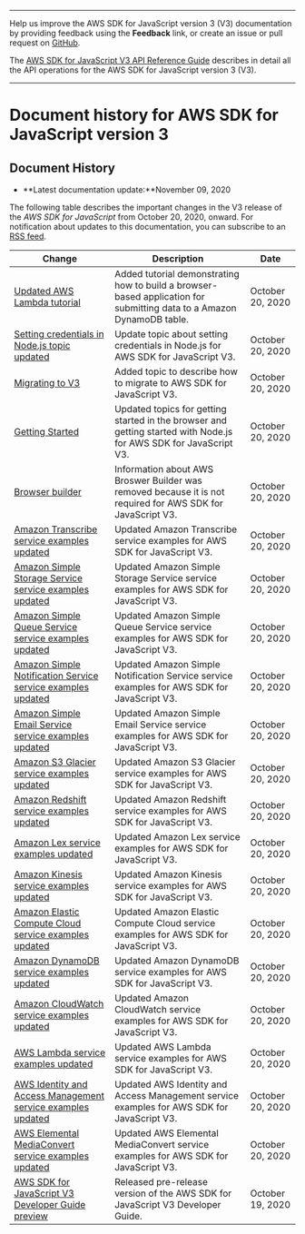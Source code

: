 --------

Help us improve the AWS SDK for JavaScript version 3 \(V3\) documentation by providing feedback using the **Feedback** link, or create an issue or pull request on [GitHub](https://github.com/awsdocs/aws-sdk-for-javascript-v3)\.

 The [AWS SDK for JavaScript V3 API Reference Guide](https://docs.aws.amazon.com/AWSJavaScriptSDK/v3/latest/index.html) describes in detail all the API operations for the AWS SDK for JavaScript version 3 \(V3\)\.

--------

# Document history for AWS SDK for JavaScript version 3<a name="doc-history"></a>

## Document History<a name="doc-history-recent"></a>
+ **Latest documentation update:**November 09, 2020

The following table describes the important changes in the V3 release of the *AWS SDK for JavaScript* from October 20, 2020, onward\. For notification about updates to this documentation, you can subscribe to an [RSS feed](https://docs.aws.amazon.com/sdk-for-javascript/v3/developer-guide/amazon-sdk-javascript-guide-doc-history.rss)\.

| Change | Description | Date | 
| --- |--- |--- |
| [Updated AWS Lambda tutorial](cross-service-example-submitting-data.md) | Added tutorial demonstrating how to build a browser\-based application for submitting data to a Amazon DynamoDB table\.  | October 20, 2020 | 
| [Setting credentials in Node\.js topic updated](configuring-the-jssdk.md) | Update topic about setting credentials in Node\.js for AWS SDK for JavaScript V3\. | October 20, 2020 | 
| [Migrating to V3](migrating-to-v3.md) | Added topic to describe how to migrate to AWS SDK for JavaScript V3\. | October 20, 2020 | 
| [Getting Started ](getting-started.md) | Updated topics for getting started in the browser and getting started with Node\.js for AWS SDK for JavaScript V3\. | October 20, 2020 | 
| [Browser builder](#doc-history) | Information about AWS Broswer Builder was removed because it is not required for AWS SDK for JavaScript V3\. | October 20, 2020 | 
| [Amazon Transcribe service examples updated](Transcribe-examples.md) | Updated Amazon Transcribe service examples for AWS SDK for JavaScript V3\. | October 20, 2020 | 
| [Amazon Simple Storage Service service examples updated](s3-examples.md) | Updated Amazon Simple Storage Service service examples for AWS SDK for JavaScript V3\. | October 20, 2020 | 
| [Amazon Simple Queue Service service examples updated](sqs-examples.md) | Updated Amazon Simple Queue Service service examples for AWS SDK for JavaScript V3\. | October 20, 2020 | 
| [Amazon Simple Notification Service service examples updated](sns-examples.md) | Updated Amazon Simple Notification Service service examples for AWS SDK for JavaScript V3\. | October 20, 2020 | 
| [Amazon Simple Email Service service examples updated](ses-examples.md) | Updated Amazon Simple Email Service service examples for AWS SDK for JavaScript V3\. | October 20, 2020 | 
| [Amazon S3 Glacier service examples updated](glacier-examples.md) | Updated Amazon S3 Glacier service examples for AWS SDK for JavaScript V3\. | October 20, 2020 | 
| [Amazon Redshift service examples updated](redshift-examples.md) | Updated Amazon Redshift service examples for AWS SDK for JavaScript V3\. | October 20, 2020 | 
| [Amazon Lex service examples updated](lex-examples.md) | Updated Amazon Lex service examples for AWS SDK for JavaScript V3\. | October 20, 2020 | 
| [Amazon Kinesis service examples updated](kinesis-examples.md) | Updated Amazon Kinesis service examples for AWS SDK for JavaScript V3\. | October 20, 2020 | 
| [Amazon Elastic Compute Cloud service examples updated](ec2-examples.md) | Updated Amazon Elastic Compute Cloud service examples for AWS SDK for JavaScript V3\. | October 20, 2020 | 
| [Amazon DynamoDB service examples updated](dynamodb-examples.md) | Updated Amazon DynamoDB service examples for AWS SDK for JavaScript V3\. | October 20, 2020 | 
| [Amazon CloudWatch service examples updated](cloudwatch-examples.md) | Updated Amazon CloudWatch service examples for AWS SDK for JavaScript V3\. | October 20, 2020 | 
| [AWS Lambda service examples updated](lambda-examples.md) | Updated AWS Lambda service examples for AWS SDK for JavaScript V3\. | October 20, 2020 | 
| [AWS Identity and Access Management service examples updated](iam-examples.md) | Updated AWS Identity and Access Management service examples for AWS SDK for JavaScript V3\. | October 20, 2020 | 
| [AWS Elemental MediaConvert service examples updated](emc-examples.md) | Updated AWS Elemental MediaConvert service examples for AWS SDK for JavaScript V3\. | October 20, 2020 | 
| [AWS SDK for JavaScript V3 Developer Guide preview](#doc-history) | Released pre\-release version of the AWS SDK for JavaScript V3 Developer Guide\. | October 19, 2020 | 